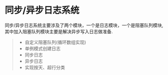 
同步/异步日志系统
===============
同步/异步日志系统主要涉及了两个模块，一个是日志模块，一个是阻塞队列模块,其中加入阻塞队列模块主要是解决异步写入日志做准备.
> * 自定义阻塞队列(循环数组实现)
> * 单例模式创建日志
> * 同步日志
> * 异步日志
> * 实现按天、超行分类

